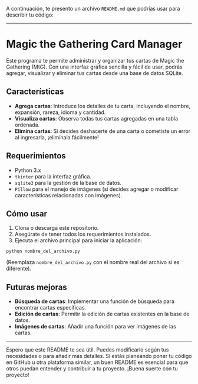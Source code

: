 A continuación, te presento un archivo `README.md` que podrías usar para describir tu código:

---

# Magic the Gathering Card Manager

Este programa te permite administrar y organizar tus cartas de Magic the Gathering (MtG). Con una interfaz gráfica sencilla y fácil de usar, podrás agregar, visualizar y eliminar tus cartas desde una base de datos SQLite.

## Características

- **Agrega cartas**: Introduce los detalles de tu carta, incluyendo el nombre, expansión, rareza, idioma y cantidad.
- **Visualiza cartas**: Observa todas tus cartas agregadas en una tabla ordenada.
- **Elimina cartas**: Si decides deshacerte de una carta o cometiste un error al ingresarla, ¡elimínala fácilmente!
  
## Requerimientos

- Python 3.x
- `tkinter` para la interfaz gráfica.
- `sqlite3` para la gestión de la base de datos.
- `Pillow` para el manejo de imágenes (si decides agregar o modificar características relacionadas con imágenes).

## Cómo usar

1. Clona o descarga este repositorio.
2. Asegúrate de tener todos los requerimientos instalados.
3. Ejecuta el archivo principal para iniciar la aplicación:
```
python nombre_del_archivo.py
```
(Reemplaza `nombre_del_archivo.py` con el nombre real del archivo si es diferente).

## Futuras mejoras

- **Búsqueda de cartas**: Implementar una función de búsqueda para encontrar cartas específicas.
- **Edición de cartas**: Permitir la edición de cartas existentes en la base de datos.
- **Imágenes de cartas**: Añadir una función para ver imágenes de las cartas.

---

Espero que este README te sea útil. Puedes modificarlo según tus necesidades o para añadir más detalles. Si estás planeando poner tu código en GitHub u otra plataforma similar, un buen README es esencial para que otros puedan entender y contribuir a tu proyecto. ¡Buena suerte con tu proyecto!
